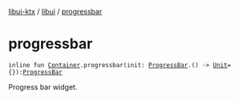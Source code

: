 [libui-ktx](../index.md) / [libui](index.md) / [progressbar](./progressbar.md)

# progressbar

`inline fun `[`Container`](-container/index.md)`.progressbar(init: `[`ProgressBar`](-progress-bar/index.md)`.() -> `[`Unit`](https://kotlinlang.org/api/latest/jvm/stdlib/kotlin/-unit/index.html)` = {}): `[`ProgressBar`](-progress-bar/index.md)

Progress bar widget.

